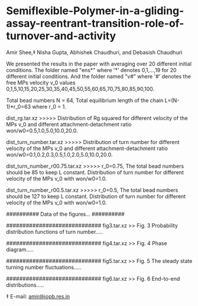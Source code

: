 # Semiflexible-Polymer-in-a-gliding-assay-reentrant-transition-role-of-turnover-and-activity
Amir Shee,‡ Nisha Gupta, Abhishek Chaudhuri, and Debasish Chaudhuri

We presented the results in the paper with averaging over 20 different initial conditions. The folder named "ens*" where '*' denotes 0,1,...,19 for 20 different initial conditions. And the folder named "v#" where '#' denotes the free MPs velocity v_0 values 0,1,5,10,15,20,25,30,35,40,45,50,55,60,65,70,75,80,85,90,100.

Total bead numbers N = 64, Total equilibrium length of the chain L=(N-1)*r_0=63 where r_0 = 1. 

dist_rg.tar.xz >>>>> Distribution of Rg squared for different velocity of the MPs v_0 and different attachment-detachment ratio won/w0=0.5,1.0,5.0,10.0,20.0.

dist_turn_number.tar.xz >>>>> Distribution of turn number for different velocity of the MPs v_0 and different attachment-detachment ratio won/w0=0.1,0.2,0.3,0.5,1.0,2.0,5.0,10.0,20.0.

dist_turn_number_r00.75.tar.xz >>>>> r_0=0.75, The total bead numbers should be 85 to keep L constant. Distribution of turn number for different velocity of the MPs v_0 with won/w0=1.0.


dist_turn_number_r00.5.tar.xz >>>>> r_0=0.5, The total bead numbers should be 127 to keep L constant. Distribution of turn number for different velocity of the MPs v_0 with won/w0=1.0.


##########
Data of the figures...
##########


#############################
fig3.tar.xz >> Fig. 3 Probability distribution functions of turn number.....


#############################
fig4.tar.xz >> Fig. 4 Phase diagram.....


#############################
fig5.tar.xz >> Fig. 5 The steady state turning number fluctuations.....


#############################
fig6.tar.xz >> Fig. 6 End-to-end distributions.....


‡ E-mail: amir@iopb.res.in
